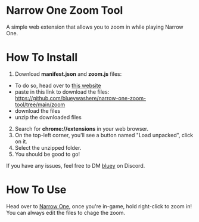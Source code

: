 # Narrow One Zoom Tool
A simple web extension that allows you to zoom in while playing Narrow One.

# How To Install

1. Download **manifest.json** and **zoom.js** files:
- To do so, head over to [this website](https://download-directory.github.io/)
- paste in this link to download the files: https://github.com/blueywashere/narrow-one-zoom-tool/tree/main/zoom
- download the files
- unzip the downloaded files
2. Search for **chrome://extensions** in your web browser.
3. On the top-left corner, you'll see a button named "Load unpacked", click on it.
4. Select the unzipped folder.
5. You should be good to go!

If you have any issues, feel free to DM [bluey](https://discordapp.com/users/811660341297020929) on Discord.

# How To Use

Head over to [Narrow One](https://narrow.one/), once you're in-game, hold right-click to zoom in! You can always edit the files to chage the zoom.
